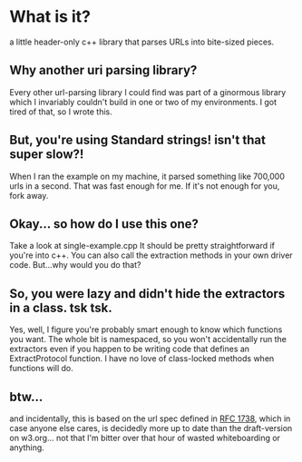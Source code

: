 # What is it?
a little header-only c++ library that parses URLs into bite-sized pieces.

## Why another uri parsing library?
Every other url-parsing library I could find was part of a ginormous library which I invariably couldn't build in one or two of my environments.
I got tired of that, so I wrote this.


## But, you're using Standard strings! isn't that super slow?!
When I ran the example on my machine, it parsed something like 700,000 urls in a second. That was fast enough for me. If it's not enough for you, fork away.

## Okay... so how do I use this one?
Take a look at single-example.cpp It should be pretty straightforward if you're into c++. You can also call the extraction methods in your own driver
code. But...why would you do that?

## So, you were lazy and didn't hide the extractors in a class. tsk tsk.
Yes, well, I figure you're probably smart enough to know which functions you want. The whole bit is namespaced, so you won't accidentally run the
extractors even if you happen to be writing code that defines an ExtractProtocol function. I have no love of class-locked methods when functions will
do.


## btw...
and incidentally, this is based on the url spec defined in [RFC 1738](http://www.ietf.org/rfc/rfc1738.txt), which in case anyone else cares, is
decidedly more up to date than the draft-version on w3.org... not that I'm bitter over that hour of wasted whiteboarding or anything.
